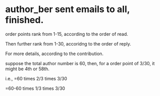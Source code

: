 # author_ber sent emails to all, finished.

order points rank from 1-15, according to the order of read.

Then further rank from 1-30, accoridng to the order of reply.

For more details, according to the contribution.

suppose the total author number is 60, then, for a order point of 3/30, it might be 4th or 58th.

i.e., =60 times 2/3 times 3/30

=60-60 times 1/3 times 3/30
